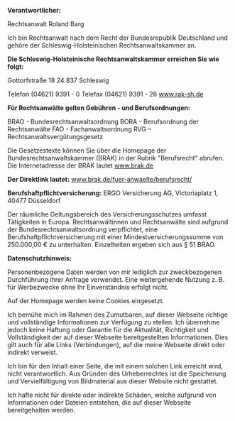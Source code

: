 **Verantwortlicher:**

Rechtsanwalt Roland Barg

Ich bin Rechtsanwalt nach dem Recht der Bundesrepublik Deutschland und gehöre der Schleswig-Holsteinischen Rechtsanwaltskammer an.

**Die Schleswig-Holsteinische Rechtsanwaltskammer erreichen Sie wie folgt:**

Gottorfstraße 18
24 837 Schleswig

Telefon (04621) 9391 - 0
Telefax (04621) 9391 - 26
www.rak-sh.de

**Für Rechtsanwälte gelten Gebühren - und Berufsordnungen:**

BRAO - Bundesrechtsanwaltsordnung
BORA - Berufsordnung der Rechtsanwälte
FAO - Fachanwaltsordnung
RVG – Rechtsanwaltsvergütungsgesetz

Die Gesetzestexte können Sie über die Homepage der Bundesrechtsanwaltskammer (BRAK) in der Rubrik "Berufsrecht" abrufen. Die Internetadresse der BRAK lautet www.brak.de

**Der Direktlink lautet:** www.brak.de/fuer-anwaelte/berufsrecht/

**Berufshaftpflichtversicherung:** ERGO Versicherung AG, Victoriaplatz 1, 40477 Düsseldorf

Der räumliche Geltungsbereich des Versicherungsschutzes umfasst Tätigkeiten in Europa. Rechtsanwältinnen und Rechtsanwälte sind aufgrund der Bundesrechtsanwaltsordnung verpflichtet, eine Berufshaftpflichtversicherung mit einer Mindestversicherungssumme von 250.000,00 € zu unterhalten. Einzelheiten ergeben sich aus § 51 BRAO.

**Datenschutzhinweis:**

Personenbezogene Daten werden von mir lediglich zur zweckbezogenen Durchführung Ihrer Anfrage verwendet. Eine weitergehende Nutzung z. B. für Werbezwecke ohne Ihr Einverständnis erfolgt nicht.

Auf der Homepage werden keine Cookies eingesetzt.

Ich bemühe mich im Rahmen des Zumutbaren, auf dieser Webseite richtige und vollständige Informationen zur Verfügung zu stellen. Ich übernehme jedoch keine Haftung oder Garantie für die Aktualität, Richtigkeit und Vollständigkeit der auf dieser Webseite bereitgestellten Informationen. Dies gilt auch für alle Links (Verbindungen), auf die meine Webseite direkt oder indirekt verweist.

Ich bin für den Inhalt einer Seite, die mit einem solchen Link erreicht wird, nicht verantwortlich. Aus Gründen des Urheberrechtes ist die Speicherung und Vervielfältigung von Bildmaterial aus dieser Website nicht gestattet.

Ich hafte nicht für direkte oder indirekte Schäden, welche aufgrund von Informationen oder Dateien entstehen, die auf dieser Webseite bereitgehalten werden.
